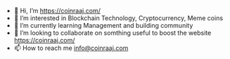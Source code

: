 - 👋 Hi, I’m https://coinraaj.com/
- 👀 I’m interested in Blockchain Technology, Cryptocurrency, Meme coins
- 🌱 I’m currently learning Management and building community
- 💞️ I’m looking to collaborate on somthing useful to boost the website https://coinraaj.com/
- 📫 How to reach me info@coinraaj.com

<!---
coinraaj/coinraaj is a ✨ special ✨ repository because its `README.md` (this file) appears on your GitHub profile.
You can click the Preview link to take a look at your changes.
--->
